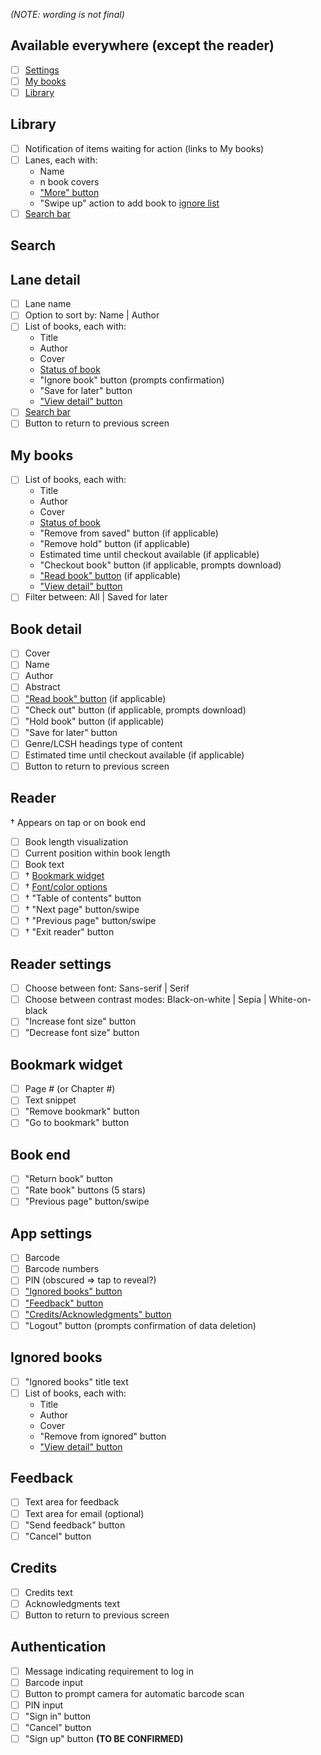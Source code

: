 _(NOTE: wording is not final)_
## Available everywhere (except the reader)
- [ ] [Settings](#settings)
- [ ] [My books](#mybooks)
- [ ] [Library](#library)

## <a name="library"></a>Library
- [ ] Notification of items waiting for action (links to My books)
- [ ] Lanes, each with:
  - Name
  - n book covers
  - ["More" button](#lanedetail)
  - "Swipe up" action to add book to [ignore list](#ignore)
- [ ] [Search bar](#search)

## <a name="search"></a>Search

## <a name="lanedetail"></a>Lane detail
- [ ] Lane name
- [ ] Option to sort by: Name | Author
- [ ] List of books, each with:
  - Title
  - Author
  - Cover
  - [Status of book](https://github.com/NYPL/iOS-Reader/wiki/Information-Architecture#client-book-states)
  - "Ignore book" button (prompts confirmation)
  - "Save for later" button
  - ["View detail" button](#bookdetail)
- [ ] [Search bar](#search)
- [ ] Button to return to previous screen

## <a name="mybooks"></a>My books
- [ ] List of books, each with:
  - Title
  - Author
  - Cover
  - [Status of book](https://github.com/NYPL/iOS-Reader/wiki/Information-Architecture#client-book-states)
  - "Remove from saved" button (if applicable)
  - "Remove hold" button (if applicable)
  - Estimated time until checkout available (if applicable)
  - "Checkout book" button (if applicable, prompts download)
  - ["Read book" button](#reader) (if applicable)
  - ["View detail" button](#bookdetail)
- [ ] Filter between: All | Saved for later

## <a name="bookdetail"></a>Book detail
- [ ] Cover
- [ ] Name
- [ ] Author
- [ ] Abstract
- [ ] ["Read book" button](#reader) (if applicable)
- [ ] "Check out" button (if applicable, prompts download)
- [ ] "Hold book" button (if applicable)
- [ ] "Save for later" button
- [ ] Genre/LCSH headings type of content
- [ ] Estimated time until checkout available (if applicable)
- [ ] Button to return to previous screen

## <a name="reader"></a>Reader
† Appears on tap or on book end
- [ ] Book length visualization
- [ ] Current position within book length
- [ ] Book text
- [ ] † [Bookmark widget](#bwidget)
- [ ] † [Font/color options](#readersettings)
- [ ] † "Table of contents" button
- [ ] † "Next page" button/swipe
- [ ] † "Previous page" button/swipe
- [ ] † "Exit reader" button

## <a name="readersettings"></a>Reader settings
- [ ] Choose between font: Sans-serif | Serif
- [ ] Choose between contrast modes: Black-on-white | Sepia | White-on-black
- [ ] "Increase font size" button
- [ ] "Decrease font size" button

## <a name="bwidget"></a>Bookmark widget
- [ ] Page # (or Chapter #)
- [ ] Text snippet
- [ ] "Remove bookmark" button
- [ ] "Go to bookmark" button

## <a name="bookend"></a>Book end
- [ ] "Return book" button
- [ ] "Rate book" buttons (5 stars)
- [ ] "Previous page" button/swipe

## <a name="settings"></a>App settings
- [ ] Barcode
- [ ] Barcode numbers
- [ ] PIN (obscured => tap to reveal?)
- [ ] ["Ignored books" button](#ignored)
- [ ] ["Feedback" button](#feedback)
- [ ] ["Credits/Acknowledgments" button](#credits)
- [ ] "Logout" button (prompts confirmation of data deletion)

## <a name="ignored"></a>Ignored books
- [ ] "Ignored books" title text
- [ ] List of books, each with:
  - Title
  - Author
  - Cover
  - "Remove from ignored" button
  - ["View detail" button](#bookdetail)

## <a name="feedback"></a>Feedback
- [ ] Text area for feedback
- [ ] Text area for email (optional)
- [ ] "Send feedback" button
- [ ] "Cancel" button

## <a name="credits"></a>Credits
- [ ] Credits text
- [ ] Acknowledgments text
- [ ] Button to return to previous screen

## <a name="auth"></a>Authentication
- [ ] Message indicating requirement to log in
- [ ] Barcode input
- [ ] Button to prompt camera for automatic barcode scan
- [ ] PIN input
- [ ] "Sign in" button
- [ ] "Cancel" button
- [ ] "Sign up" button **(TO BE CONFIRMED)**